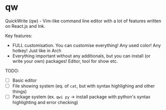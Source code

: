 # qw

QuickWrite (qw) - Vim-like command line editor with a lot of features written on React.js and Ink.

Key features:
- FULL customisation. You can customise everything! Any used color! Any hotkey! Just like in Arch
- Everything important without any additionals, but you can install (or write your own) packages! Editor, tool for show etc.

TODO:
- [ ] Basic editor
- [ ] File showing system (eq. of `cat`, but with syntax highlighing and other things)
- [ ] Package system (ex. `qwi py` -> install package with python's syntax highlighting and error checking)

<!-- ## Install

```bash
$ npm install --global qw
```

## CLI

```
$ qw --help

  Usage
    $ qw

  Options
    --name  Your name

  Examples
    $ qw --name=Jane
    Hello, Jane
``` -->
